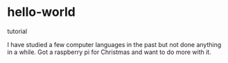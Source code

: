 # hello-world
tutorial

I have studied a few computer languages in the past but not done anything in a while. Got a raspberry pi for Christmas and want to do more with it.
